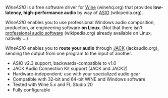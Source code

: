 _WineASIO_ is a free software driver for [Wine](https//www.winehq.org) (winehq.org) that provides **low-latency, high-performance audio** by way of [ASIO](https://en.wikipedia.org/wiki/Audio_Stream_Input/Output) (wikipedia.org).

_WineASIO_ enables you to use professional Windows audio composition, production, or engineering software **on Linux**.  (Not that there isn't [professional audio software](https://en.wikipedia.org/wiki/List_of_Linux_audio_software) (wikipedia.org) already available on Linux, natively ...)

_WineASIO_ enables you to **route your audio** through [JACK](http://jackaudio.org) (jackaudio.org), sending the output from one program to the input of another.

* ASIO v2.3 support, backwards-compatible to v1.0
* JACK Audio Connection Kit support (JACK and JACK2)
* Hardware-independent; use with your specialized audio gear
* Compatible with 32-bit and 64-bit WINE and Windows software
* Tested with Wine 5.x and FL Studio 20
* Fully configurable
